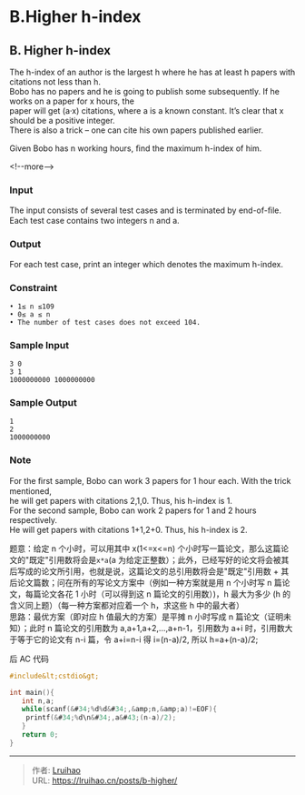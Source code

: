 # B.Higher h-index


## B. Higher h-index

The h-index of an author is the largest h where he has at least h papers with citations not less than h.  
Bobo has no papers and he is going to publish some subsequently. If he works on a paper for x hours, the  
paper will get (a·x) citations, where a is a known constant. It’s clear that x should be a positive integer.  
There is also a trick – one can cite his own papers published earlier.

Given Bobo has n working hours, ﬁnd the maximum h-index of him.

&lt;!--more--&gt;

### Input

The input consists of several test cases and is terminated by end-of-ﬁle.  
Each test case contains two integers n and a.

### Output

For each test case, print an integer which denotes the maximum h-index.

### Constraint

    • 1≤ n ≤109
    • 0≤ a ≤ n
    • The number of test cases does not exceed 104.

### Sample Input

    3 0
    3 1
    1000000000 1000000000

### Sample Output

    1
    2
    1000000000

### Note

For the ﬁrst sample, Bobo can work 3 papers for 1 hour each. With the trick mentioned,  
he will get papers with citations 2,1,0. Thus, his h-index is 1.  
For the second sample, Bobo can work 2 papers for 1 and 2 hours respectively.  
He will get papers with citations 1&#43;1,2&#43;0. Thus, his h-index is 2.

题意：给定 n 个小时，可以用其中 x(1&lt;=x&lt;=n) 个小时写一篇论文，那么这篇论文的&#34;既定&#34;引用数将会是`x*a`(a 为给定正整数）；此外，已经写好的论文将会被其后写成的论文所引用，也就是说，这篇论文的总引用数将会是&#34;既定&#34;引用数 &#43; 其后论文篇数；问在所有的写论文方案中（例如一种方案就是用 n 个小时写 n 篇论文，每篇论文各花 1 小时（可以得到这 n 篇论文的引用数）)，h 最大为多少 (h 的含义同上题）（每一种方案都对应着一个 h，求这些 h 中的最大者）  
思路：最优方案（即对应 h 值最大的方案）是平摊 n 小时写成 n 篇论文（证明未知）；此时 n 篇论文的引用数为 a,a&#43;1,a&#43;2,...,a&#43;n-1，引用数为 a&#43;i 时，引用数大于等于它的论文有 n-i 篇，令 a&#43;i=n-i 得 i=(n-a)/2, 所以 h=a&#43;(n-a)/2;

后 AC 代码

```c
#include&lt;cstdio&gt;

int main(){
   int n,a;
   while(scanf(&#34;%d%d&#34;,&amp;n,&amp;a)!=EOF){
    printf(&#34;%d\n&#34;,a&#43;(n-a)/2);
   }
   return 0;
}
```


---

> 作者: [Lruihao](https://github.com/Lruihao)  
> URL: https://lruihao.cn/posts/b-higher/  

